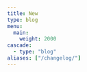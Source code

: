 ```yaml
---
title: New
type: blog
menu:
  main:
    weight: 2000
cascade:
  - type: "blog"
aliases: ["/changelog/"]
---
```

